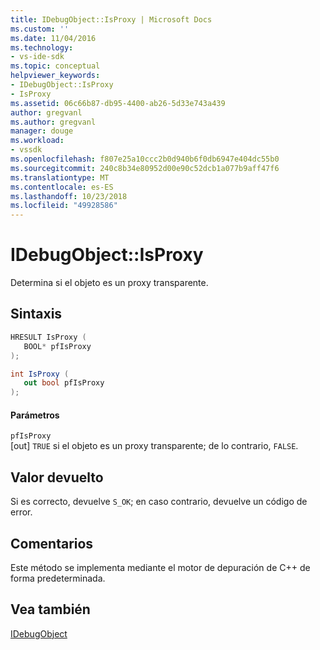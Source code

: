 ```yaml
---
title: IDebugObject::IsProxy | Microsoft Docs
ms.custom: ''
ms.date: 11/04/2016
ms.technology:
- vs-ide-sdk
ms.topic: conceptual
helpviewer_keywords:
- IDebugObject::IsProxy
- IsProxy
ms.assetid: 06c66b87-db95-4400-ab26-5d33e743a439
author: gregvanl
ms.author: gregvanl
manager: douge
ms.workload:
- vssdk
ms.openlocfilehash: f807e25a10ccc2b0d940b6f0db6947e404dc55b0
ms.sourcegitcommit: 240c8b34e80952d00e90c52dcb1a077b9aff47f6
ms.translationtype: MT
ms.contentlocale: es-ES
ms.lasthandoff: 10/23/2018
ms.locfileid: "49928586"
---
```

# <a name="idebugobjectisproxy"></a>IDebugObject::IsProxy
Determina si el objeto es un proxy transparente.  
  
## <a name="syntax"></a>Sintaxis  
  
```cpp  
HRESULT IsProxy (  
   BOOL* pfIsProxy  
);  
```  
  
```csharp  
int IsProxy (  
   out bool pfIsProxy  
);  
```  
  
#### <a name="parameters"></a>Parámetros  
 `pfIsProxy`  
 [out] `TRUE` si el objeto es un proxy transparente; de lo contrario, `FALSE`.  
  
## <a name="return-value"></a>Valor devuelto  
 Si es correcto, devuelve `S_OK`; en caso contrario, devuelve un código de error.  
  
## <a name="remarks"></a>Comentarios  
 Este método se implementa mediante el motor de depuración de C++ de forma predeterminada.  
  
## <a name="see-also"></a>Vea también  
 [IDebugObject](../../../extensibility/debugger/reference/idebugobject.md)